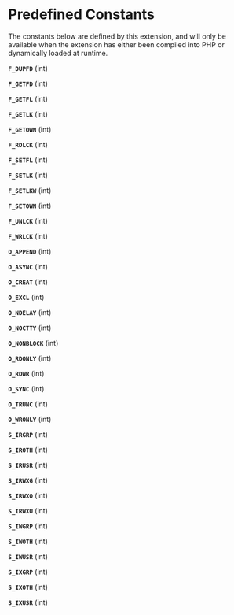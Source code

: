 Predefined Constants
====================

The constants below are defined by this extension, and will only be
available when the extension has either been compiled into PHP or
dynamically loaded at runtime.

**`F_DUPFD`** (<span class="type">int</span>)  

**`F_GETFD`** (<span class="type">int</span>)  

**`F_GETFL`** (<span class="type">int</span>)  

**`F_GETLK`** (<span class="type">int</span>)  

**`F_GETOWN`** (<span class="type">int</span>)  

**`F_RDLCK`** (<span class="type">int</span>)  

**`F_SETFL`** (<span class="type">int</span>)  

**`F_SETLK`** (<span class="type">int</span>)  

**`F_SETLKW`** (<span class="type">int</span>)  

**`F_SETOWN`** (<span class="type">int</span>)  

**`F_UNLCK`** (<span class="type">int</span>)  

**`F_WRLCK`** (<span class="type">int</span>)  

**`O_APPEND`** (<span class="type">int</span>)  

**`O_ASYNC`** (<span class="type">int</span>)  

**`O_CREAT`** (<span class="type">int</span>)  

**`O_EXCL`** (<span class="type">int</span>)  

**`O_NDELAY`** (<span class="type">int</span>)  

**`O_NOCTTY`** (<span class="type">int</span>)  

**`O_NONBLOCK`** (<span class="type">int</span>)  

**`O_RDONLY`** (<span class="type">int</span>)  

**`O_RDWR`** (<span class="type">int</span>)  

**`O_SYNC`** (<span class="type">int</span>)  

**`O_TRUNC`** (<span class="type">int</span>)  

**`O_WRONLY`** (<span class="type">int</span>)  

**`S_IRGRP`** (<span class="type">int</span>)  

**`S_IROTH`** (<span class="type">int</span>)  

**`S_IRUSR`** (<span class="type">int</span>)  

**`S_IRWXG`** (<span class="type">int</span>)  

**`S_IRWXO`** (<span class="type">int</span>)  

**`S_IRWXU`** (<span class="type">int</span>)  

**`S_IWGRP`** (<span class="type">int</span>)  

**`S_IWOTH`** (<span class="type">int</span>)  

**`S_IWUSR`** (<span class="type">int</span>)  

**`S_IXGRP`** (<span class="type">int</span>)  

**`S_IXOTH`** (<span class="type">int</span>)  

**`S_IXUSR`** (<span class="type">int</span>)  
